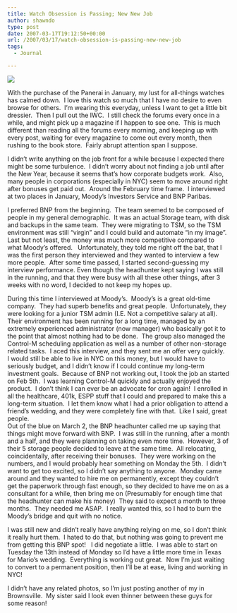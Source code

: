```yaml
---
title: Watch Obsession is Passing; New New Job
author: shawndo
type: post
date: 2007-03-17T19:12:50+00:00
url: /2007/03/17/watch-obsession-is-passing-new-new-job
tags:
  - Journal

---
```

![](/images/2007/03/20070312-brownsville.jpg)

With the purchase of the Panerai in January, my lust for all-things watches has calmed down.  I love this watch so much that I have no desire to even browse for others.  I’m wearing this everyday, unless I want to get a little bit dressier.  Then I pull out the IWC.  I still check the forums every once in a while, and might pick up a magazine if I happen to see one.  This is much different than reading all the forums every morning, and keeping up with every post, waiting for every magazine to come out every month, then rushing to the book store.  Fairly abrupt attention span I suppose.  

I didn’t write anything on the job front for a while because I expected there might be some turbulence.  I didn’t worry about not finding a job until after the New Year, because it seems that’s how corporate budgets work.  Also, many people in corporations (especially in NYC) seem to move around right after bonuses get paid out.  Around the February time frame.  I interviewed at two places in January, Moody’s Investors Service and BNP Paribas.  

I preferred BNP from the beginning.  The team seemed to be composed of people in my general demographic.  It was an actual Storage team, with disk and backups in the same team.  They were migrating to TSM, so the TSM environment was still “virgin” and I could build and automate “in my image”.  Last but not least, the money was much more competitive compared to what Moody’s offered.   Unfortunately, they told me right off the bat, that I was the first person they interviewed and they wanted to interview a few more people.  After some time passed, I started second-guessing my interview performance. Even though the headhunter kept saying I was still in the running, and that they were busy with all these other things, after 3 weeks with no word, I decided to not keep my hopes up.  

During this time I interviewed at Moody’s.  Moody’s is a great old-time company.  They had superb benefits and great people.  Unfortunately, they were looking for a junior TSM admin (I.E. Not a competitive salary at all).  Their environment has been running for a long time, managed by an extremely experienced administrator (now manager) who basically got it to the point that almost nothing had to be done.  The group also managed the Control-M scheduling application as well as a number of other non-storage related tasks.  I aced this interview, and they sent me an offer very quickly.  I would still be able to live in NYC on this money, but I would have to seriously budget, and I didn’t know if I could continue my long-term investment goals.  Because of BNP not working out, I took the job an started on Feb 5th.  I was learning Control-M quickly and actually enjoyed the product.  I don’t think I can ever be an advocate for cron again!  I enrolled in all the healthcare, 401k, ESPP stuff that I could and prepared to make this a long-term situation.  I let them know what I had a prior obligation to attend a friend’s wedding, and they were completely fine with that.  Like I said, great people.  
Out of the blue on March 2, the BNP headhunter called me up saying that things might move forward with BNP.  I was still in the running, after a month and a half, and they were planning on taking even more time.  However, 3 of their 5 storage people decided to leave at the same time.  All relocating, coincidentally, after receiving their bonuses.  They were working on the numbers, and I would probably hear something on Monday the 5th.  I didn’t want to get too excited, so I didn’t say anything to anyone.  Monday came around and they wanted to hire me on permanently, except they couldn’t get the paperwork through fast enough, so they decided to have me on as a consultant for a while, then bring me on (Presumably for enough time that the headhunter can make his money)  They said to expect a month to three months.  They needed me ASAP.  I really wanted this, so I had to burn the Moody’s bridge and quit with no notice.

I was still new and didn’t really have anything relying on me, so I don’t think it really hurt them.  I hated to do that, but nothing was going to prevent me from getting this BNP spot!   I did negotiate a little.  I was able to start on Tuesday the 13th instead of Monday so I’d have a little more time in Texas for Mario’s wedding.  Everything is working out great.  Now I’m just waiting to convert to a permanent position, then I’ll be at ease, living and working in NYC!  

I didn’t have any related photos, so I’m just posting another of my in Brownsville.  My sister said I look even thinner between these guys for some reason!
